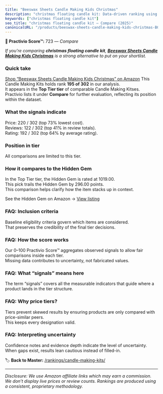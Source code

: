 ```yaml
---
title: "Beeswax Sheets Candle Making Kids Christmas"
description: "christmas floating candle kit: Data-driven ranking using the Practivio Score™. Positioned by quality, value, demand, findability, momentum."
keywords: ["christmas floating candle kit"]
seo_title: "christmas floating candle kit — Compare (2025)"
canonicalURL: "/products/beeswax-sheets-candle-making-kids-christmas-B0B21S9MPJ/"
---
```


**🛒 Practivio Score™:** 723 — _Compare_


*If you're comparing **christmas floating candle kit**, **[Beeswax Sheets Candle Making Kids Christmas](https://www.amazon.com/dp/B0B21S9MPJ?tag=practivio-20)** is a strong alternative to put on your shortlist.*
### Quick take
[Shop “Beeswax Sheets Candle Making Kids Christmas” on Amazon](https://www.amazon.com/dp/B0B21S9MPJ?tag=practivio-20)
This Candle Making Kits holds rank **195 of 302** in our analysis.  
It appears in the **Top Tier tier** of comparable Candle Making Kitses.  
Practivio lists it under **Compare** for further evaluation, reflecting its position within the dataset.

### What the signals indicate
Price: 220 / 302 (top 73% lowest cost).  
Reviews: 122 / 302 (top 41% in review totals).  
Rating: 192 / 302 (top 64% by average rating).  

### Position in tier
All comparisons are limited to this tier.

### How it compares to the Hidden Gem
In the Top Tier tier, the Hidden Gem is rated at 1019.00.  
This pick trails the Hidden Gem by 296.00 points.  
This comparison helps clarify how the item stacks up in context.  

See the Hidden Gem on Amazon → [View listing](https://www.amazon.com/dp/B0BFFY23VX?tag=practivio-20)

### FAQ: Inclusion criteria
Baseline eligibility criteria govern which items are considered.  
That preserves the credibility of the final tier decisions.

### FAQ: How the score works
Our 0–100 Practivio Score™ aggregates observed signals to allow fair comparisons inside each tier.  
Missing data contributes to uncertainty, not fabricated values.

### FAQ: What “signals” means here
The term “signals” covers all the measurable indicators that guide where a product lands in the tier structure.

### FAQ: Why price tiers?
Tiers prevent skewed results by ensuring products are only compared with price-similar peers.  
This keeps every designation valid.

### FAQ: Interpreting uncertainty
Confidence notes and evidence depth indicate the level of uncertainty.  
When gaps exist, results lean cautious instead of filled-in.

<!-- Missing template for Compare/CompareWithinPriceClass -->


🏷️ **Back to Master:** [/rankings/candle-making-kits/](/rankings/candle-making-kits/)

---
_Disclosure: We use Amazon affiliate links which may earn a commission. We don’t display live prices or review counts. Rankings are produced using a consistent, proprietary methodology._
